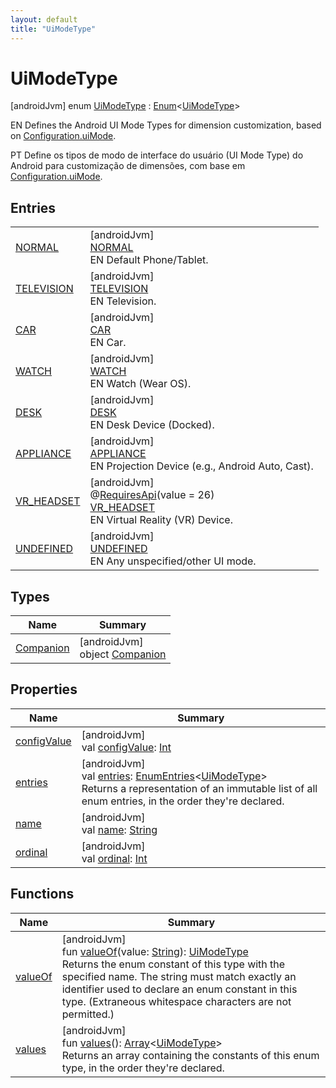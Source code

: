 ```yaml
---
layout: default
title: "UiModeType"
---
```


# UiModeType

[androidJvm]
enum [UiModeType](index.md) : [Enum](https://kotlinlang.org/api/core/kotlin-stdlib/kotlin/-enum/index.html)<[UiModeType](index.md)> 

EN Defines the Android UI Mode Types for dimension customization, based on [Configuration.uiMode](https://developer.android.com/reference/kotlin/android/content/res/Configuration.html#uimode).

PT Define os tipos de modo de interface do usuário (UI Mode Type) do Android para customização de dimensões, com base em [Configuration.uiMode](https://developer.android.com/reference/kotlin/android/content/res/Configuration.html#uimode).

## Entries

| | |
|---|---|
| [NORMAL](-n-o-r-m-a-l/index.md) | [androidJvm]<br>[NORMAL](-n-o-r-m-a-l/index.md)<br>EN Default Phone/Tablet. |
| [TELEVISION](-t-e-l-e-v-i-s-i-o-n/index.md) | [androidJvm]<br>[TELEVISION](-t-e-l-e-v-i-s-i-o-n/index.md)<br>EN Television. |
| [CAR](-c-a-r/index.md) | [androidJvm]<br>[CAR](-c-a-r/index.md)<br>EN Car. |
| [WATCH](-w-a-t-c-h/index.md) | [androidJvm]<br>[WATCH](-w-a-t-c-h/index.md)<br>EN Watch (Wear OS). |
| [DESK](-d-e-s-k/index.md) | [androidJvm]<br>[DESK](-d-e-s-k/index.md)<br>EN Desk Device (Docked). |
| [APPLIANCE](-a-p-p-l-i-a-n-c-e/index.md) | [androidJvm]<br>[APPLIANCE](-a-p-p-l-i-a-n-c-e/index.md)<br>EN Projection Device (e.g., Android Auto, Cast). |
| [VR_HEADSET](-v-r_-h-e-a-d-s-e-t/index.md) | [androidJvm]<br>@[RequiresApi](https://developer.android.com/reference/kotlin/androidx/annotation/RequiresApi.html)(value = 26)<br>[VR_HEADSET](-v-r_-h-e-a-d-s-e-t/index.md)<br>EN Virtual Reality (VR) Device. |
| [UNDEFINED](-u-n-d-e-f-i-n-e-d/index.md) | [androidJvm]<br>[UNDEFINED](-u-n-d-e-f-i-n-e-d/index.md)<br>EN Any unspecified/other UI mode. |

## Types

| Name | Summary |
|---|---|
| [Companion](-companion/index.md) | [androidJvm]<br>object [Companion](-companion/index.md) |

## Properties

| Name | Summary |
|---|---|
| [configValue](config-value.md) | [androidJvm]<br>val [configValue](config-value.md): [Int](https://kotlinlang.org/api/core/kotlin-stdlib/kotlin/-int/index.html) |
| [entries](entries.md) | [androidJvm]<br>val [entries](entries.md): [EnumEntries](https://kotlinlang.org/api/core/kotlin-stdlib/kotlin.enums/-enum-entries/index.html)<[UiModeType](index.md)><br>Returns a representation of an immutable list of all enum entries, in the order they're declared. |
| [name](../-unit-type/-p-x/index.md#-372974862%2FProperties%2F373173406) | [androidJvm]<br>val [name](../-unit-type/-p-x/index.md#-372974862%2FProperties%2F373173406): [String](https://kotlinlang.org/api/core/kotlin-stdlib/kotlin/-string/index.html) |
| [ordinal](../-unit-type/-p-x/index.md#-739389684%2FProperties%2F373173406) | [androidJvm]<br>val [ordinal](../-unit-type/-p-x/index.md#-739389684%2FProperties%2F373173406): [Int](https://kotlinlang.org/api/core/kotlin-stdlib/kotlin/-int/index.html) |

## Functions

| Name | Summary |
|---|---|
| [valueOf](value-of.md) | [androidJvm]<br>fun [valueOf](value-of.md)(value: [String](https://kotlinlang.org/api/core/kotlin-stdlib/kotlin/-string/index.html)): [UiModeType](index.md)<br>Returns the enum constant of this type with the specified name. The string must match exactly an identifier used to declare an enum constant in this type. (Extraneous whitespace characters are not permitted.) |
| [values](values.md) | [androidJvm]<br>fun [values](values.md)(): [Array](https://kotlinlang.org/api/core/kotlin-stdlib/kotlin/-array/index.html)<[UiModeType](index.md)><br>Returns an array containing the constants of this enum type, in the order they're declared. |